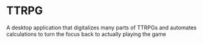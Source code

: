 # TTRPG
A desktop application that digitalizes many parts of TTRPGs and automates calculations to turn the focus back to actually playing the game
